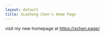 ```yaml
---
layout: default
title: Xiaohong Chen's Home Page
---
```


visit my new homepage at https://xchen.page/